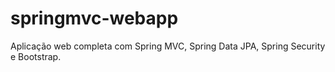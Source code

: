 # springmvc-webapp
Aplicação web completa com Spring MVC, Spring Data JPA, Spring Security e Bootstrap.
